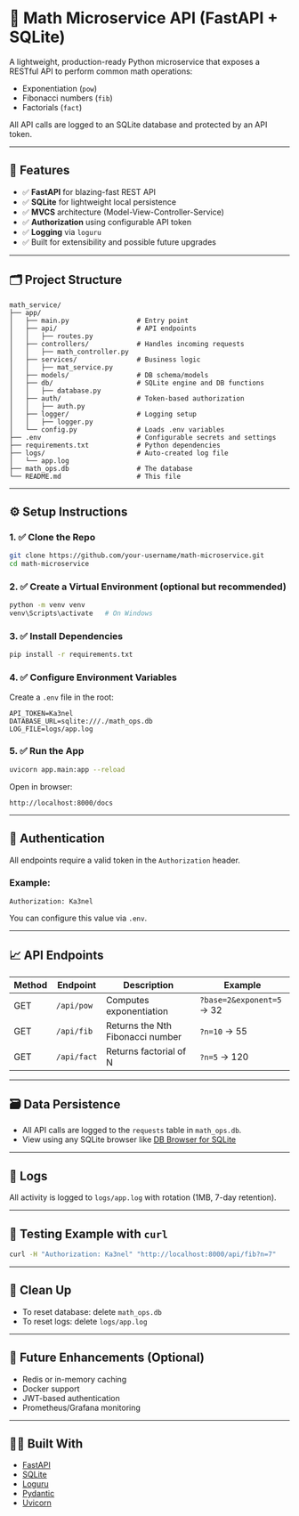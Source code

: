 # 🧮 Math Microservice API (FastAPI + SQLite)

A lightweight, production-ready Python microservice that exposes a RESTful API to perform common math operations:

- Exponentiation (`pow`)
- Fibonacci numbers (`fib`)
- Factorials (`fact`)

All API calls are logged to an SQLite database and protected by an API token.

---

## 🚀 Features

- ✅ **FastAPI** for blazing-fast REST API
- ✅ **SQLite** for lightweight local persistence
- ✅ **MVCS** architecture (Model-View-Controller-Service)
- ✅ **Authorization** using configurable API token
- ✅ **Logging** via `loguru`
- ✅ Built for extensibility and possible future upgrades

---

## 🗂️ Project Structure

```
math_service/
├── app/
│   ├── main.py                 # Entry point
│   ├── api/                    # API endpoints
│   │   ├── routes.py
│   ├── controllers/            # Handles incoming requests
│   │   ├── math_controller.py
│   ├── services/               # Business logic
│   │   ├── mat_service.py
│   ├── models/                 # DB schema/models
│   ├── db/                     # SQLite engine and DB functions
│   │   ├── database.py
│   ├── auth/                   # Token-based authorization
│   │   ├── auth.py
│   ├── logger/                 # Logging setup
│   │   ├── logger.py
│   └── config.py               # Loads .env variables
├── .env                        # Configurable secrets and settings
├── requirements.txt            # Python dependencies
├── logs/                       # Auto-created log file
│   └── app.log
├── math_ops.db                 # The database
└── README.md                   # This file
```

---

## ⚙️ Setup Instructions

### 1. ✅ Clone the Repo

```bash
git clone https://github.com/your-username/math-microservice.git
cd math-microservice
```

### 2. ✅ Create a Virtual Environment (optional but recommended)

```bash
python -m venv venv
venv\Scripts\activate   # On Windows
```

### 3. ✅ Install Dependencies

```bash
pip install -r requirements.txt
```

### 4. ✅ Configure Environment Variables

Create a `.env` file in the root:

```env
API_TOKEN=Ka3nel
DATABASE_URL=sqlite:///./math_ops.db
LOG_FILE=logs/app.log
```

### 5. ✅ Run the App

```bash
uvicorn app.main:app --reload
```

Open in browser:
```
http://localhost:8000/docs
```

---

## 🔐 Authentication

All endpoints require a valid token in the `Authorization` header.

### Example:

```
Authorization: Ka3nel
```

You can configure this value via `.env`.

---

## 📈 API Endpoints

| Method | Endpoint       | Description                      | Example                                 |
|--------|----------------|----------------------------------|-----------------------------------------|
| GET    | `/api/pow`     | Computes exponentiation          | `?base=2&exponent=5` → 32               |
| GET    | `/api/fib`     | Returns the Nth Fibonacci number | `?n=10` → 55                            |
| GET    | `/api/fact`    | Returns factorial of N           | `?n=5` → 120                            |

---

## 🗃️ Data Persistence

- All API calls are logged to the `requests` table in `math_ops.db`.
- View using any SQLite browser like [DB Browser for SQLite](https://sqlitebrowser.org/)

---

## 📄 Logs

All activity is logged to `logs/app.log` with rotation (1MB, 7-day retention).

---

## 🧪 Testing Example with `curl`

```bash
curl -H "Authorization: Ka3nel" "http://localhost:8000/api/fib?n=7"
```

---

## 🧼 Clean Up

- To reset database: delete `math_ops.db`
- To reset logs: delete `logs/app.log`

---

## 📌 Future Enhancements (Optional)

- Redis or in-memory caching
- Docker support
- JWT-based authentication
- Prometheus/Grafana monitoring

---

## 👨‍💻 Built With

- [FastAPI](https://fastapi.tiangolo.com/)
- [SQLite](https://www.sqlite.org/index.html)
- [Loguru](https://github.com/Delgan/loguru)
- [Pydantic](https://docs.pydantic.dev/)
- [Uvicorn](https://www.uvicorn.org/)